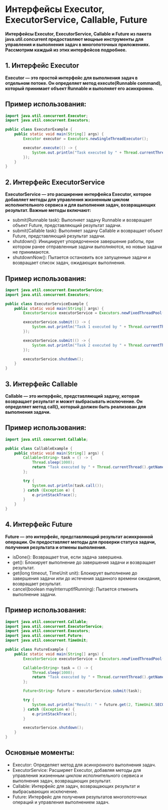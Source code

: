 # Интерфейсы Executor, ExecutorService, Callable, Future

**Интерфейсы Executor, ExecutorService, Callable и Future из пакета java.util.concurrent предоставляют мощные инструменты для управления и выполнения задач в многопоточных приложениях. Рассмотрим каждый из этих интерфейсов подробнее.**

## 1. Интерфейс Executor
**Executor — это простой интерфейс для выполнения задач в отдельном потоке. Он определяет метод execute(Runnable command), который принимает объект Runnable и выполняет его асинхронно.**

## Пример использования:

```java
import java.util.concurrent.Executor;
import java.util.concurrent.Executors;

public class ExecutorExample {
    public static void main(String[] args) {
        Executor executor = Executors.newSingleThreadExecutor();

        executor.execute(() -> {
            System.out.println("Task executed by " + Thread.currentThread().getName());
        });
    }
}
```
## 2. Интерфейс ExecutorService
**ExecutorService — это расширение интерфейса Executor, которое добавляет методы для управления жизненным циклом исполнительного сервиса и для выполнения задач, возвращающих результат. Важные методы включают:**
* submit(Runnable task): Выполняет задачу Runnable и возвращает объект Future, представляющий результат задачи.
* submit(Callable<T> task): Выполняет задачу Callable и возвращает объект Future, представляющий результат задачи.
* shutdown(): Инициирует упорядоченное завершение работы, при котором ранее отправленные задачи выполняются, но новые задачи не принимаются.
* shutdownNow(): Пытается остановить все запущенные задачи и возвращает список задач, ожидающих выполнения.

## Пример использования:

```java
import java.util.concurrent.ExecutorService;
import java.util.concurrent.Executors;

public class ExecutorServiceExample {
    public static void main(String[] args) {
        ExecutorService executorService = Executors.newFixedThreadPool(2);

        executorService.submit(() -> {
            System.out.println("Task 1 executed by " + Thread.currentThread().getName());
        });

        executorService.submit(() -> {
            System.out.println("Task 2 executed by " + Thread.currentThread().getName());
        });

        executorService.shutdown();
    }
}
```

## 3. Интерфейс Callable
**Callable — это интерфейс, представляющий задачу, которая возвращает результат и может выбрасывать исключение. Он определяет метод call(), который должен быть реализован для выполнения задачи.**

## Пример использования:

```java
import java.util.concurrent.Callable;

public class CallableExample {
    public static void main(String[] args) {
        Callable<String> task = () -> {
            Thread.sleep(1000);
            return "Task executed by " + Thread.currentThread().getName();
        };

        try {
            System.out.println(task.call());
        } catch (Exception e) {
            e.printStackTrace();
        }
    }
}
```
## 4. Интерфейс Future
**Future — это интерфейс, представляющий результат асинхронной операции. Он предоставляет методы для проверки статуса задачи, получения результата и отмены выполнения.**
* isDone(): Возвращает true, если задача завершена.
* get(): Блокирует выполнение до завершения задачи и возвращает результат.
* get(long timeout, TimeUnit unit): Блокирует выполнение до завершения задачи или до истечения заданного времени ожидания, возвращает результат.
* cancel(boolean mayInterruptIfRunning): Пытается отменить выполнение задачи.

## Пример использования:

```java
import java.util.concurrent.Callable;
import java.util.concurrent.ExecutorService;
import java.util.concurrent.Executors;
import java.util.concurrent.Future;
import java.util.concurrent.TimeUnit;

public class FutureExample {
    public static void main(String[] args) {
        ExecutorService executorService = Executors.newFixedThreadPool(2);

        Callable<String> task = () -> {
            Thread.sleep(1000);
            return "Task executed by " + Thread.currentThread().getName();
        };

        Future<String> future = executorService.submit(task);

        try {
            System.out.println("Result: " + future.get(2, TimeUnit.SECONDS));
        } catch (Exception e) {
            e.printStackTrace();
        }

        executorService.shutdown();
    }
}
```
## Основные моменты:
* Executor: Определяет метод для асинхронного выполнения задач.
* ExecutorService: Расширяет Executor, добавляя методы для управления жизненным циклом исполнительного сервиса и выполнения задач, возвращающих результат.
* Callable: Интерфейс для задач, возвращающих результат и выбрасывающих исключение.
* Future: Интерфейс для получения результатов многопоточных операций и управления выполнением задач.
